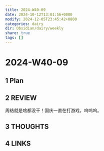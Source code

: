 ```yaml
---
title: 2024-W40-09
date: 2024-10-12T13:01:56+0800
modify: 2024-12-05T23:45:42+0800
categories: dairy
dir: Obsidian/dairy/weekly
share: true
tags: []
---
```


# 2024-W40-09

## 1 Plan

## 2 REVIEW

周结就是啥都没干！国庆一直在打游戏，呜呜呜。

## 3 THOUGHTS

## 4 LINKS